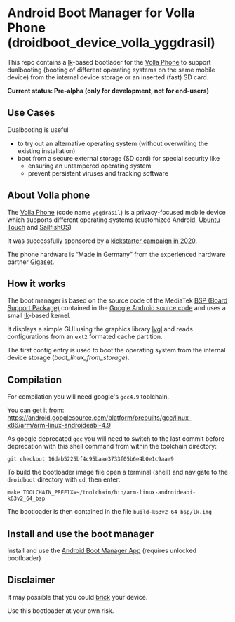 # Android Boot Manager for Volla Phone (droidboot_device_volla_yggdrasil)

This repo contains a [lk](https://github.com/littlekernel)-based bootlader for the [Volla Phone](https://volla.online/de/)
to support dualbooting (booting of different operating systems on the same mobile device)
from the internal device storage or an inserted (fast) SD card.

**Current status: Pre-alpha (only for development, not for end-users)**

## Use Cases

Dualbooting is useful

* to try out an alternative operating system (without overwriting the existing installation)
* boot from a secure external storage (SD card) for special security like
  * ensuring an untampered operating system
  * prevent persistent viruses and tracking software

## About Volla phone

The [Volla Phone](https://volla.online/de/) (code name `yggdrasil`) is a privacy-focused mobile device which supports
different operating systems (customized Android, [Ubuntu Touch](https://ubuntu-touch.io/) and [SailfishOS](https://sailfishos.org/))

It was successfully sponsored by a [kickstarter campaign in 2020](https://www.kickstarter.com/projects/volla/volla-phone-designed-with-simplicity-and-security-in-mind).

The phone hardware is “Made in Germany” from the experienced hardware partner [Gigaset](https://www.gigaset.com/hq_en/).

## How it works

The boot manager is based on the source code of the MediaTek [BSP (Board Support Package)](https://en.wikipedia.org/wiki/Board_support_package) contained in the [Google Android source code](https://android.googlesource.com/platform/hardware/bsp/) and uses a small [lk](https://github.com/littlekernel)-based kernel.

It displays a simple GUI using the graphics library [lvgl](https://lvgl.io/) and reads configurations from an `ext2` formated cache partition.

The first config entry is used to boot the operating system from the internal device storage (*boot_linux_from_storage*). 

## Compilation

For compilation you will need google's `gcc4.9` toolchain.

You can get it from: https://android.googlesource.com/platform/prebuilts/gcc/linux-x86/arm/arm-linux-androideabi-4.9

As google deprecated `gcc` you will need to switch to the last commit before deprecation with this shell command from within the toolchain directory:

`git checkout 16dab5225bf4c95baae3733f05b6e4b0e1c9aae9`

To build the bootloader image file open a terminal (shell) and navigate to the `droidboot` directory with `cd`, then enter:

`make TOOLCHAIN_PREFIX=~/toolchain/bin/arm-linux-androideabi- k63v2_64_bsp`

The bootloader is then contained in the file `build-k63v2_64_bsp/lk.img`

## Install and use the boot manager

Install and use the [Android Boot Manager App](https://github.com/Android-Boot-Manager/App) (requires unlocked bootloader)

## Disclaimer

It may possible that you could [brick](https://en.wikipedia.org/wiki/Brick_(electronics)) your device.

Use this bootloader at your own risk.
